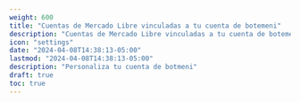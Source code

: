 ```yaml
---
weight: 600
title: "Cuentas de Mercado Libre vinculadas a tu cuenta de botemeni"
description: "Cuentas de Mercado Libre vinculadas a tu cuenta de botemeni"
icon: "settings"
date: "2024-04-08T14:38:13-05:00"
lastmod: "2024-04-08T14:38:13-05:00"
description: "Personaliza tu cuenta de botmeni"
draft: true
toc: true
---
```

